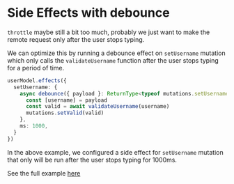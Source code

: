 # Side Effects with debounce

`throttle` maybe still a bit too much, probably we just want to make the remote request only after the user stops typing.

We can optimize this by running a debounce effect on `setUsername` mutation which only calls the `validateUsername` function after the user stops typing for a period of time.

```typescript
userModel.effects({
  setUsername: {
    async debounce({ payload }: ReturnType<typeof mutations.setUsername>) {
      const [username] = payload
      const valid = await validateUsername(username)
      mutations.setValid(valid)
    },
    ms: 1000,
  }
})
```

In the above example, we configured a side effect for `setUsername` mutation that only will be run after the user stops typing for 1000ms.

See the full example [here](https://codesandbox.io/s/user-sign-up-async-effects-debounce-gr3ve?file=/src/index.tsx)
